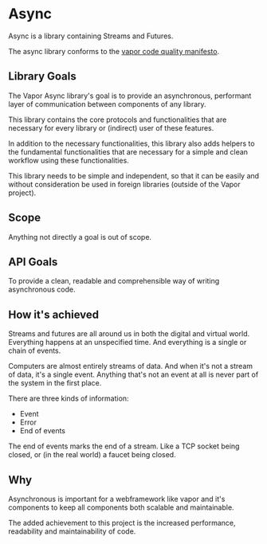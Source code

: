 # Async

Async is a library containing Streams and Futures.

The async library conforms to the [vapor code quality manifesto](CODE_QUALITY.md).

## Library Goals

The Vapor Async library's goal is to provide an asynchronous, performant layer of communication between components of any library.

This library contains the core protocols and functionalities that are necessary for every library or (indirect) user of these features.

In addition to the necessary functionalities, this library also adds helpers to the fundamental functionalities that are necessary for a simple and clean workflow using these functionalities.

This library needs to be simple and independent, so that it can be easily and without consideration be used in foreign libraries (outside of the Vapor project).

## Scope

Anything not directly a goal is out of scope.

## API Goals

To provide a clean, readable and comprehensible way of writing asynchronous code.

## How it's achieved

Streams and futures are all around us in both the digital and virtual world. Everything happens at an unspecified time. And everything is a single or chain of events.

Computers are almost entirely streams of data. And when it's not a stream of data, it's a single event. Anything that's not an event at all is never part of the system in the first place.

There are three kinds of information:

- Event
- Error
- End of events

The end of events marks the end of a stream. Like a TCP socket being closed, or (in the real world) a faucet being closed.

## Why

Asynchronous is important for a webframework like vapor and it's components to keep all components both scalable and maintainable.

The added achievement to this project is the increased performance, readability and maintainability of code.
